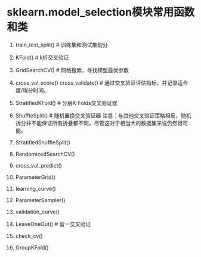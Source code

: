 # sklearn.model_selection模块常用函数和类


1. train_test_split()	        # 训练集和测试集划分

2. KFold()	                    # k折交叉验证

3. GridSearchCV()	            # 网格搜索，寻找模型最优参数

4. cross_val_score()	cross_validate()    # 通过交叉验证评估指标，并记录适合度/得分时间。

5. StratifiedKFold()	        # 分层K-Folds交叉验证器

6. ShuffleSplit()	            # 随机置换交叉验证器 注意：与其他交叉验证策略相反，随机拆分并不能保证所有折叠都不同，尽管这对于相当大的数据集来说仍然很可能。

7. StratifiedShuffleSplit()	

8. RandomizedSearchCV()	

9. cross_val_predict()	

10. ParameterGrid()	

11. learning_curve()	

12. ParameterSampler()	

13. validation_curve()	

14. LeaveOneOut()	            # 留一交叉验证

15. check_cv()	

16. GroupKFold()	          


